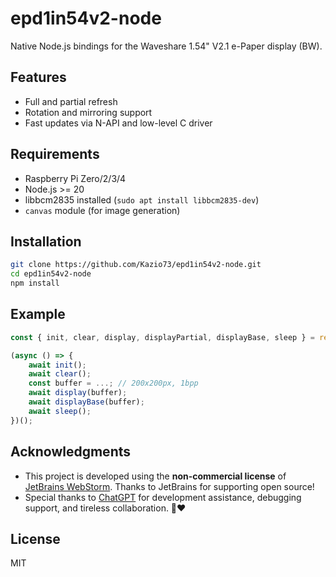 # epd1in54v2-node

Native Node.js bindings for the Waveshare 1.54" V2.1 e-Paper display (BW).

## Features
- Full and partial refresh
- Rotation and mirroring support
- Fast updates via N-API and low-level C driver

## Requirements
- Raspberry Pi Zero/2/3/4
- Node.js >= 20
- libbcm2835 installed (`sudo apt install libbcm2835-dev`)
- `canvas` module (for image generation)

## Installation
```bash
git clone https://github.com/Kazio73/epd1in54v2-node.git
cd epd1in54v2-node
npm install
```

## Example
```js
const { init, clear, display, displayPartial, displayBase, sleep } = require('./index');

(async () => {
    await init();
    await clear();
    const buffer = ...; // 200x200px, 1bpp
    await display(buffer);
    await displayBase(buffer);
    await sleep();
})();
```

## Acknowledgments
- This project is developed using the **non-commercial license** of [JetBrains WebStorm](https://www.jetbrains.com/webstorm/). Thanks to JetBrains for supporting open source!
- Special thanks to [ChatGPT](https://chat.openai.com) for development assistance, debugging support, and tireless collaboration. 🤖❤️

## License
MIT